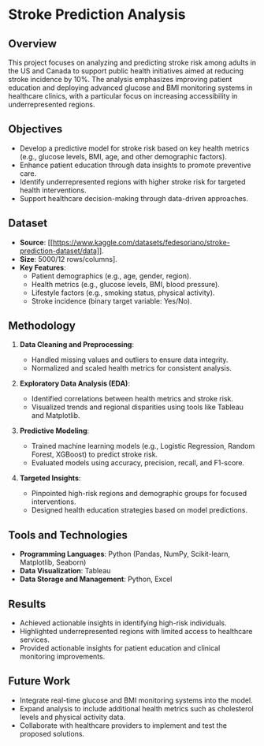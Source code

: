 # Stroke Prediction Analysis

## Overview
This project focuses on analyzing and predicting stroke risk among adults in the US and Canada to support public health initiatives aimed at reducing stroke incidence by 10%. The analysis emphasizes improving patient education and deploying advanced glucose and BMI monitoring systems in healthcare clinics, with a particular focus on increasing accessibility in underrepresented regions.

## Objectives
- Develop a predictive model for stroke risk based on key health metrics (e.g., glucose levels, BMI, age, and other demographic factors).
- Enhance patient education through data insights to promote preventive care.
- Identify underrepresented regions with higher stroke risk for targeted health interventions.
- Support healthcare decision-making through data-driven approaches.

## Dataset
- **Source**: [[https://www.kaggle.com/datasets/fedesoriano/stroke-prediction-dataset/data]].
- **Size**: 5000/12 rows/columns].
- **Key Features**:
  - Patient demographics (e.g., age, gender, region).
  - Health metrics (e.g., glucose levels, BMI, blood pressure).
  - Lifestyle factors (e.g., smoking status, physical activity).
  - Stroke incidence (binary target variable: Yes/No).

## Methodology
1. **Data Cleaning and Preprocessing**:
   - Handled missing values and outliers to ensure data integrity.
   - Normalized and scaled health metrics for consistent analysis.
   
2. **Exploratory Data Analysis (EDA)**:
   - Identified correlations between health metrics and stroke risk.
   - Visualized trends and regional disparities using tools like Tableau and Matplotlib.
   
3. **Predictive Modeling**:
   - Trained machine learning models (e.g., Logistic Regression, Random Forest, XGBoost) to predict stroke risk.
   - Evaluated models using accuracy, precision, recall, and F1-score.
   
4. **Targeted Insights**:
   - Pinpointed high-risk regions and demographic groups for focused interventions.
   - Designed health education strategies based on model predictions.

## Tools and Technologies
- **Programming Languages**: Python (Pandas, NumPy, Scikit-learn, Matplotlib, Seaborn)
- **Data Visualization**: Tableau  
- **Data Storage and Management**: Python, Excel


## Results
- Achieved actionable insights in identifying high-risk individuals.
- Highlighted underrepresented regions with limited access to healthcare services.
- Provided actionable insights for patient education and clinical monitoring improvements.

## Future Work
- Integrate real-time glucose and BMI monitoring systems into the model.
- Expand analysis to include additional health metrics such as cholesterol levels and physical activity data.
- Collaborate with healthcare providers to implement and test the proposed solutions.
